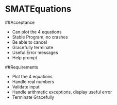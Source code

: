 # SMATEquations

##Acceptance
* Can plot the 4 equations
* Stable Program, no crashes
* Be able to cancel
* Gracefully terminate
* Useful Error messages
* Help prompt

##Requirements
* Plot the 4 equations
* Handle real numbers
* Validate input
* Handle arithmetic exceptions, display useful error
* Terminate Gracefully
